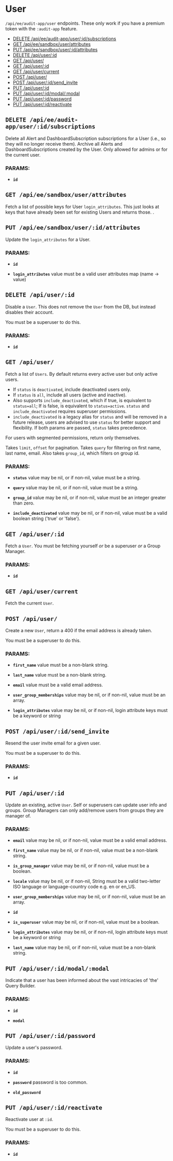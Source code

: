 # User

`/api/ee/audit-app/user` endpoints. These only work if you have a premium token with the `:audit-app` feature.

  - [DELETE /api/ee/audit-app/user/:id/subscriptions](#delete-apieeaudit-appuseridsubscriptions)
  - [GET /api/ee/sandbox/user/attributes](#get-apieesandboxuserattributes)
  - [PUT /api/ee/sandbox/user/:id/attributes](#put-apieesandboxuseridattributes)
  - [DELETE /api/user/:id](#delete-apiuserid)
  - [GET /api/user/](#get-apiuser)
  - [GET /api/user/:id](#get-apiuserid)
  - [GET /api/user/current](#get-apiusercurrent)
  - [POST /api/user/](#post-apiuser)
  - [POST /api/user/:id/send_invite](#post-apiuseridsend_invite)
  - [PUT /api/user/:id](#put-apiuserid)
  - [PUT /api/user/:id/modal/:modal](#put-apiuseridmodalmodal)
  - [PUT /api/user/:id/password](#put-apiuseridpassword)
  - [PUT /api/user/:id/reactivate](#put-apiuseridreactivate)

## `DELETE /api/ee/audit-app/user/:id/subscriptions`

Delete all Alert and DashboardSubscription subscriptions for a User (i.e., so they will no longer receive them).
  Archive all Alerts and DashboardSubscriptions created by the User. Only allowed for admins or for the current user.

### PARAMS:

*  **`id`**

## `GET /api/ee/sandbox/user/attributes`

Fetch a list of possible keys for User `login_attributes`. This just looks at keys that have already been set for
  existing Users and returns those. .

## `PUT /api/ee/sandbox/user/:id/attributes`

Update the `login_attributes` for a User.

### PARAMS:

*  **`id`** 

*  **`login_attributes`** value must be a valid user attributes map (name -> value)

## `DELETE /api/user/:id`

Disable a `User`.  This does not remove the `User` from the DB, but instead disables their account.

You must be a superuser to do this.

### PARAMS:

*  **`id`**

## `GET /api/user/`

Fetch a list of `Users`. By default returns every active user but only active users.

   - If `status` is `deactivated`, include deactivated users only.
   - If `status` is `all`, include all users (active and inactive).
   - Also supports `include_deactivated`, which if true, is equivalent to `status=all`; If is false, is equivalent to `status=active`.
   `status` and `include_deactivated` requires superuser permissions.
   - `include_deactivated` is a legacy alias for `status` and will be removed in a future release, users are advised to use `status` for better support and flexibility.
   If both params are passed, `status` takes precedence.

  For users with segmented permissions, return only themselves.

  Takes `limit`, `offset` for pagination.
  Takes `query` for filtering on first name, last name, email.
  Also takes `group_id`, which filters on group id.

### PARAMS:

*  **`status`** value may be nil, or if non-nil, value must be a string.

*  **`query`** value may be nil, or if non-nil, value must be a string.

*  **`group_id`** value may be nil, or if non-nil, value must be an integer greater than zero.

*  **`include_deactivated`** value may be nil, or if non-nil, value must be a valid boolean string ('true' or 'false').

## `GET /api/user/:id`

Fetch a `User`. You must be fetching yourself *or* be a superuser *or* a Group Manager.

### PARAMS:

*  **`id`**

## `GET /api/user/current`

Fetch the current `User`.

## `POST /api/user/`

Create a new `User`, return a 400 if the email address is already taken.

You must be a superuser to do this.

### PARAMS:

*  **`first_name`** value must be a non-blank string.

*  **`last_name`** value must be a non-blank string.

*  **`email`** value must be a valid email address.

*  **`user_group_memberships`** value may be nil, or if non-nil, value must be an array.

*  **`login_attributes`** value may be nil, or if non-nil, login attribute keys must be a keyword or string

## `POST /api/user/:id/send_invite`

Resend the user invite email for a given user.

You must be a superuser to do this.

### PARAMS:

*  **`id`**

## `PUT /api/user/:id`

Update an existing, active `User`.
  Self or superusers can update user info and groups.
  Group Managers can only add/remove users from groups they are manager of.

### PARAMS:

*  **`email`** value may be nil, or if non-nil, value must be a valid email address.

*  **`first_name`** value may be nil, or if non-nil, value must be a non-blank string.

*  **`is_group_manager`** value may be nil, or if non-nil, value must be a boolean.

*  **`locale`** value may be nil, or if non-nil, String must be a valid two-letter ISO language or language-country code e.g. en or en_US.

*  **`user_group_memberships`** value may be nil, or if non-nil, value must be an array.

*  **`id`** 

*  **`is_superuser`** value may be nil, or if non-nil, value must be a boolean.

*  **`login_attributes`** value may be nil, or if non-nil, login attribute keys must be a keyword or string

*  **`last_name`** value may be nil, or if non-nil, value must be a non-blank string.

## `PUT /api/user/:id/modal/:modal`

Indicate that a user has been informed about the vast intricacies of 'the' Query Builder.

### PARAMS:

*  **`id`** 

*  **`modal`**

## `PUT /api/user/:id/password`

Update a user's password.

### PARAMS:

*  **`id`** 

*  **`password`** password is too common.

*  **`old_password`**

## `PUT /api/user/:id/reactivate`

Reactivate user at `:id`.

You must be a superuser to do this.

### PARAMS:

*  **`id`**